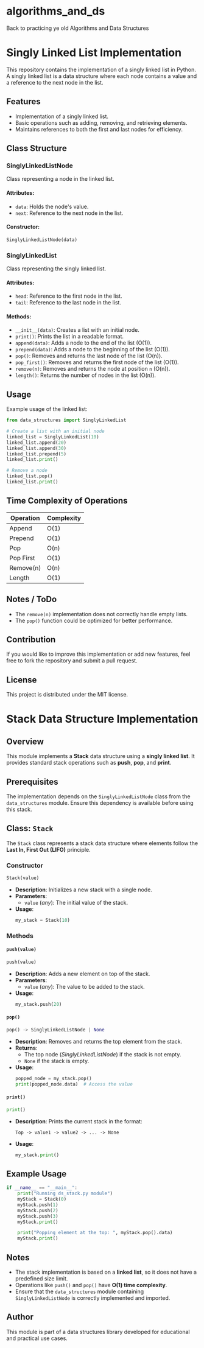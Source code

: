 # algorithms_and_ds
Back to practicing ye old Algorithms and Data Structures


# Singly Linked List Implementation

This repository contains the implementation of a singly linked list in Python. 
A singly linked list is a data structure where each node contains a value and a reference to the next node in the list.

## Features

- Implementation of a singly linked list.
- Basic operations such as adding, removing, and retrieving elements.
- Maintains references to both the first and last nodes for efficiency.

## Class Structure

### SinglyLinkedListNode

Class representing a node in the linked list.

#### Attributes:
- `data`: Holds the node's value.
- `next`: Reference to the next node in the list.

#### Constructor:
```python
SinglyLinkedListNode(data)
```

### SinglyLinkedList

Class representing the singly linked list.

#### Attributes:
- `head`: Reference to the first node in the list.
- `tail`: Reference to the last node in the list.

#### Methods:

- `__init__(data)`: Creates a list with an initial node.
- `print()`: Prints the list in a readable format.
- `append(data)`: Adds a node to the end of the list (O(1)).
- `prepend(data)`: Adds a node to the beginning of the list (O(1)).
- `pop()`: Removes and returns the last node of the list (O(n)).
- `pop_first()`: Removes and returns the first node of the list (O(1)).
- `remove(n)`: Removes and returns the node at position `n` (O(n)).
- `length()`: Returns the number of nodes in the list (O(n)).

## Usage

Example usage of the linked list:

```python
from data_structures import SinglyLinkedList

# Create a list with an initial node
linked_list = SinglyLinkedList(10)
linked_list.append(20)
linked_list.append(30)
linked_list.prepend(5)
linked_list.print()

# Remove a node
linked_list.pop()
linked_list.print()
```

## Time Complexity of Operations

| Operation    | Complexity |
|-------------|------------|
| Append      | O(1)       |
| Prepend     | O(1)       |
| Pop         | O(n)       |
| Pop First   | O(1)       |
| Remove(n)   | O(n)       |
| Length      | O(1)       |

## Notes / ToDo

- The `remove(n)` implementation does not correctly handle empty lists.
- The `pop()` function could be optimized for better performance.

## Contribution

If you would like to improve this implementation or add new features, feel free to fork the repository and submit a pull request.

## License

This project is distributed under the MIT license.



# Stack Data Structure Implementation

## Overview
This module implements a **Stack** data structure using a **singly linked list**. It provides standard stack operations such as **push**, **pop**, and **print**.

## Prerequisites
The implementation depends on the `SinglyLinkedListNode` class from the `data_structures` module. Ensure this dependency is available before using this stack.

## Class: `Stack`
The `Stack` class represents a stack data structure where elements follow the **Last In, First Out (LIFO)** principle.

### **Constructor**
```python
Stack(value)
```
- **Description**: Initializes a new stack with a single node.
- **Parameters**:
  - `value` (*any*): The initial value of the stack.
- **Usage**:
  ```python
  my_stack = Stack(10)
  ```

### **Methods**

#### `push(value)`
```python
push(value)
```
- **Description**: Adds a new element on top of the stack.
- **Parameters**:
  - `value` (*any*): The value to be added to the stack.
- **Usage**:
  ```python
  my_stack.push(20)
  ```

#### `pop()`
```python
pop() -> SinglyLinkedListNode | None
```
- **Description**: Removes and returns the top element from the stack.
- **Returns**:
  - The top node (*SinglyLinkedListNode*) if the stack is not empty.
  - `None` if the stack is empty.
- **Usage**:
  ```python
  popped_node = my_stack.pop()
  print(popped_node.data)  # Access the value
  ```

#### `print()`
```python
print()
```
- **Description**: Prints the current stack in the format:
  ```
  Top -> value1 -> value2 -> ... -> None
  ```
- **Usage**:
  ```python
  my_stack.print()
  ```

## Example Usage
```python
if __name__ == "__main__":
    print("Running ds_stack.py module")
    myStack = Stack(0)
    myStack.push(1)
    myStack.push(2)
    myStack.push(3)
    myStack.print()

    print("Popping element at the top: ", myStack.pop().data)
    myStack.print()
```

## Notes
- The stack implementation is based on a **linked list**, so it does not have a predefined size limit.
- Operations like `push()` and `pop()` have **O(1) time complexity**.
- Ensure that the `data_structures` module containing `SinglyLinkedListNode` is correctly implemented and imported.

## Author
This module is part of a data structures library developed for educational and practical use cases.

